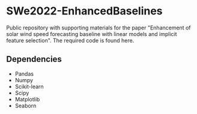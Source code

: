# SWe2022-EnhancedBaselines
Public repository with supporting materials for the paper "Enhancement of solar wind speed forecasting baseline with linear models and implicit feature selection". The required code is found here.

## Dependencies
- Pandas
- Numpy
- Scikit-learn
- Scipy
- Matplotlib
- Seaborn
